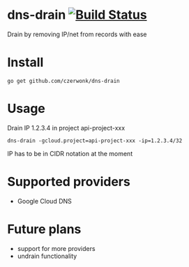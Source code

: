 # dns-drain [![Build Status](https://travis-ci.org/czerwonk/dns-drain.svg)][travis]
Drain by removing IP/net from records with ease

# Install
```
go get github.com/czerwonk/dns-drain
```
# Usage
Drain IP 1.2.3.4 in project api-project-xxx

```
dns-drain -gcloud.project=api-project-xxx -ip=1.2.3.4/32
```
IP has to be in CIDR notation at the moment

# Supported providers
* Google Cloud DNS

# Future plans
* support for more providers
* undrain functionality

[travis]: https://travis-ci.org/czerwonk/dns-drain
